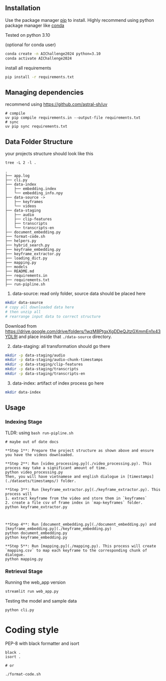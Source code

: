 ## Installation

Use the package manager [pip](https://pip.pypa.io/en/stable/) to install. Highly recommend using python package manager like [conda](https://docs.conda.io/en/latest/)

Tested on python 3.10

(optional for conda user)

```bash
conda create -n AIChallenge2024 python=3.10
conda activate AIChallenge2024
```

install all requirements

```bash
pip install -r requirements.txt
```

## Managing dependencies

recommend using https://github.com/astral-sh/uv

```
# compile 
uv pip compile requirements.in --output-file requirements.txt
# sync
uv pip sync requirements.txt
```

## Data Folder Structure


your projects structure should look like this

```
tree -L 2 -l .

.
├── app.log
├── cli.py
├── data-index
│   ├── embedding.index
│   └── embedding_info.npy
├── data-source ->
│   ├── keyframes
│   └── videos
├── data-staging
│   ├── audio
│   ├── clip-features
│   ├── transcripts
│   └── transcripts-en
├── document_embedding.py
├── format-code.sh
├── helpers.py
├── hybrid_search.py
├── keyframe_embedding.py
├── keyframe_extractor.py
├── loading_dict.py
├── mapping.py
├── models
├── README.md
├── requirements.in
├── requirements.txt
├── run-pipline.sh

```

1. data-source: read only folder, source data should be placed here
```bash
mkdir data-source
# copy all downloaded data here
# then unzip all
# rearrange input data to correct structure
```

Download from https://drive.google.com/drive/folders/1wzM8PtgxXgDDeQJtzGXmmEn1x43YDL9l and place inside that `./data-source` directory.

2. data-staging: all transformation should go there
```bash
mkdir -p data-staging/audio
mkdir -p data-staging/audio-chunk-timestamps
mkdir -p data-staging/clip-features
mkdir -p data-staging/transcripts
mkdir -p data-staging/transcripts-en
```

3. data-index: artifact of index process go here
```bash
mkdir data-index
```

## Usage

### Indexing Stage

TLDR: using `bash run-pipline.sh`

```
# maybe out of date docs

**Step 1**: Prepare the project structure as shown above and ensure you have the videos downloaded.

**Step 2**: Run [video_processing.py](./video_processing.py). This process may take a significant amount of time.
python video_processing.py
Then, you will have vietnamese and english dialogue in [timestamps](./datasets/timestamps/) folder.

**Step 3**: Run [keyframe_extractor.py](./keyframe_extractor.py). This process will
1. extract keyframe from the video and store them in `keyframes`
2. create a file csv of frame index in `map-keyframes` folder.
python keyframe_extractor.py



**Step 4**: Run [document_embedding.py](./document_embedding.py) and [keyframe_embedding.py](./keyframe_embedding.py)
python document_embedding.py 
python keyframe_embedding.py

**Step 5**: Run [mapping.py](./mapping.py). This process will create `mapping.csv` to map each keyframe to the corresponding chunk of dialogue.
python mapping.py
```


### Retrieval Stage

Running the web_app version
```bash
streamlit run web_app.py
```

Testing the model and sample data
```bash
python cli.py
```


# Coding style

PEP-8 with black formatter and isort

```
black .
isort .

# or

./format-code.sh
```
